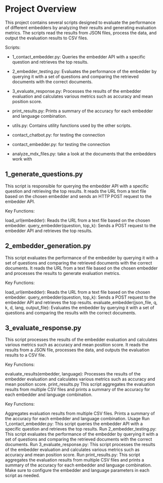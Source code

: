 # Project Overview
This project contains several scripts designed to evaluate the performance of different embedders by analyzing their results and generating evaluation metrics. The scripts read the results from JSON files, process the data, and output the evaluation results to CSV files.


Scripts:
- 1_contact_embedder.py: Queries the embedder API with a specific question and retrieves the top results.
- 2_embedder_testing.py: Evaluates the performance of the embedder by querying it with a set of questions and comparing the retrieved documents with the correct documents.
- 3_evaluate_response.py: Processes the results of the embedder evaluation and calculates various metrics such as accuracy and mean position score.

- print_results.py: Prints a summary of the accuracy for each embedder and language combination.
- utils.py: Contains utility functions used by the other scripts.
- contact_chatbot.py: for testing the connection
- contact_embedder.py: for testing the connection
- analyze_mdx_files.py: take a look at the documents that the embedders work with

## 1_generate_questions.py

This script is responsible for querying the embedder API with a specific question and retrieving the top results. It reads the URL from a text file based on the chosen embedder and sends an HTTP POST request to the embedder API.

Key Functions:


load_url(embedder): Reads the URL from a text file based on the chosen embedder.
query_embedder(question, top_k): Sends a POST request to the embedder API and retrieves the top results. 
## 2_embedder_generation.py
This script evaluates the performance of the embedder by querying it with a set of questions and comparing the retrieved documents with the correct documents. It reads the URL from a text file based on the chosen embedder and processes the results to generate evaluation metrics.

Key Functions:


load_url(embedder): Reads the URL from a text file based on the chosen embedder.
query_embedder(question, top_k): Sends a POST request to the embedder API and retrieves the top results.
evaluate_embedder(json_file, q, k, d, lang, output_file): Evaluates the embedder by querying it with a set of questions and comparing the results with the correct documents. 

## 3_evaluate_response.py
This script processes the results of the embedder evaluation and calculates various metrics such as accuracy and mean position score. It reads the results from a JSON file, processes the data, and outputs the evaluation results to a CSV file.

Key Functions:


evaluate_results(embedder, language): Processes the results of the embedder evaluation and calculates various metrics such as accuracy and mean position score.
print_results.py
This script aggregates the evaluation results from multiple CSV files and prints a summary of the accuracy for each embedder and language combination.

Key Functions:


Aggregates evaluation results from multiple CSV files.
Prints a summary of the accuracy for each embedder and language combination.
Usage
Run 1_contact_embedder.py: This script queries the embedder API with a specific question and retrieves the top results.
Run 2_embedder_testing.py: This script evaluates the performance of the embedder by querying it with a set of questions and comparing the retrieved documents with the correct documents.
Run 3_evaluate_response.py: This script processes the results of the embedder evaluation and calculates various metrics such as accuracy and mean position score.
Run print_results.py: This script aggregates the evaluation results from multiple CSV files and prints a summary of the accuracy for each embedder and language combination.
Make sure to configure the embedder and language parameters in each script as needed.